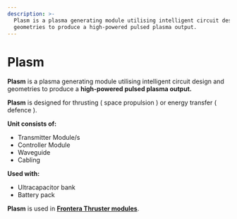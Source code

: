 ```yaml
---
description: >-
  Plasm is a plasma generating module utilising intelligent circuit design and
  geometries to produce a high-powered pulsed plasma output.
---
```


# Plasm

**Plasm** is a plasma generating module utilising intelligent circuit design and geometries to produce a **high-powered pulsed plasma output.** 

**Plasm** is designed for thrusting \( space propulsion \) or energy transfer \( defence \).



**Unit consists of:**

* Transmitter Module/s
* Controller Module
* Waveguide
* Cabling



**Used with:**

* Ultracapacitor bank
* Battery pack



**Plasm** is used in [**Frontera Thruster modules**](https://frontera.iim.technology/modules/mobility/thruster).

